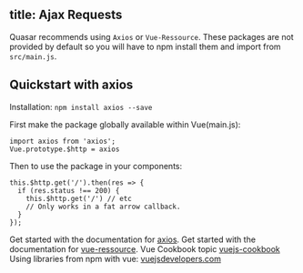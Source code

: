 title: Ajax Requests
---
Quasar recommends using `Axios` or `Vue-Ressource`.
These packages are not provided by default so you will have to npm install them and import from `src/main.js`.


## Quickstart with axios
Installation: `npm install axios --save`

First make the package globally available within Vue(main.js):
```
import axios from 'axios';
Vue.prototype.$http = axios
```


Then to use the package in your components:
```
this.$http.get('/').then(res => {
  if (res.status !== 200) {
    this.$http.get('/') // etc
    // Only works in a fat arrow callback.
  }
});
```


Get started with the documentation for [axios](https://github.com/mzabriskie/axios).
Get started with the documentation for [vue-ressource](https://github.com/pagekit/vue-resource).
Vue Cookbook topic [vuejs-cookbook](https://vuejs.org/v2/cookbook/adding-instance-properties.html)
Using libraries from npm with vue: [vuejsdevelopers.com](http://vuejsdevelopers.com/2017/04/22/vue-js-libraries-plugins/)
